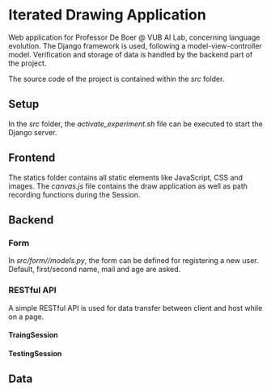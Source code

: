 # Iterated Drawing Application 

Web application for Professor De Boer @ VUB AI Lab, concerning language evolution. The Django framework is used, following a model-view-controller model. Verification and storage of data is handled by the backend part of the project.

The source code of the project is contained within the *src* folder.

## Setup

In the *src* folder, the *activate_experiment.sh* file can be executed to start the Django server. 











## Frontend

The statics folder contains all static elements like JavaScript, CSS and images.  The *canvas.js* file contains the draw application as well as path recording functions during the Session.

## Backend

### Form

In *src/form//models.py*, the form can be defined for registering a new user. Default, first/second name, mail and age are asked. 

### RESTful API

A simple RESTful API is used for data transfer between client and host while on a page. 

#### TraingSession

#### TestingSession

## Data



